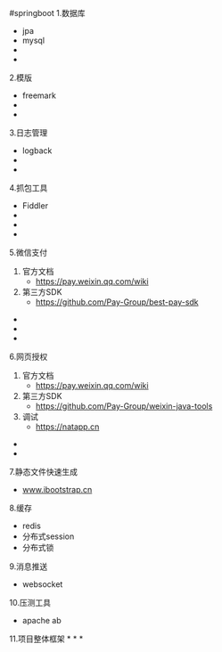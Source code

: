 #springboot
1.数据库
  * jpa
  * mysql
  *
  *
  
2.模版
  * freemark
  *
  *
3.日志管理
  * logback
  *
  *
  
4.抓包工具
  * Fiddler
  *
  *
  *
  
5.微信支付
  1. 官方文档
     * https://pay.weixin.qq.com/wiki   
  2. 第三方SDK
     * https://github.com/Pay-Group/best-pay-sdk  
  *
  *
  *
6.网页授权
  1. 官方文档
     *  https://pay.weixin.qq.com/wiki
  2. 第三方SDK
     *  https://github.com/Pay-Group/weixin-java-tools   
  3. 调试
     *  https://natapp.cn
  *
  * 
7.静态文件快速生成
  *  www.ibootstrap.cn
  
8.缓存
  *  redis
  *  分布式session
  *  分布式锁


9.消息推送
  * websocket
  
10.压测工具
  *  apache ab

11.项目整体框架
  * 
  *
  *

